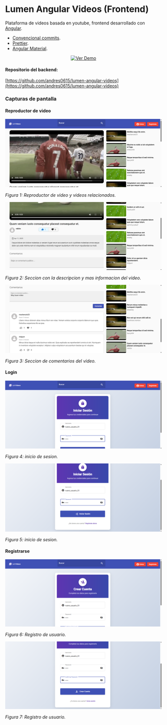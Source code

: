 # Lumen Angular Videos (Frontend)

Plataforma de videos basada en youtube, frontend desarrollado con [Angular](https://angular.io/).

- [Convencional commits](https://www.conventionalcommits.org/en/v1.0.0/).
- [Prettier](https://prettier.io/).
- [Angular Material](https://material.angular.io/).

<div align="center">

<p>

[![Ver Demo](https://img.shields.io/badge/demo-red?style=for-the-badge)](https://www.dropbox.com/scl/fi/a6y06cew7qcyvhrucpiyk/la-videos-demo.mp4?rlkey=poekkxukw4pghse3crw9hniwf&st=8j12nisj&dl=0)

</p>

</div>

#### Repositorio del backend:
[https://github.com/andres0615/lumen-angular-videos](https://github.com/andres0615/lumen-angular-videos)

### Capturas de pantalla

#### Reproductor de video

![Reproducir video](src/assets/screenshots/reproduccion-video.png)

*Figura 1: Reproductor de video y videos relacionados.*

![informacion del video](src/assets/screenshots/info-video.png)

*Figura 2: Seccion con la descripcion y mas informacion del video.*

![informacion del video](src/assets/screenshots/video-comments.png)

*Figura 3: Seccion de comentarios del video.*

#### Login

![Login](src/assets/screenshots/login-1.png)

*Figura 4: inicio de sesion.*

![Login](src/assets/screenshots/login-2.png)

*Figura 5: inicio de sesion.*

#### Registrarse

![Singup](src/assets/screenshots/singup-1.png)

*Figura 6: Registro de usuario.*

![Singup](src/assets/screenshots/singup-2.png)

*Figura 7: Registro de usuario.*